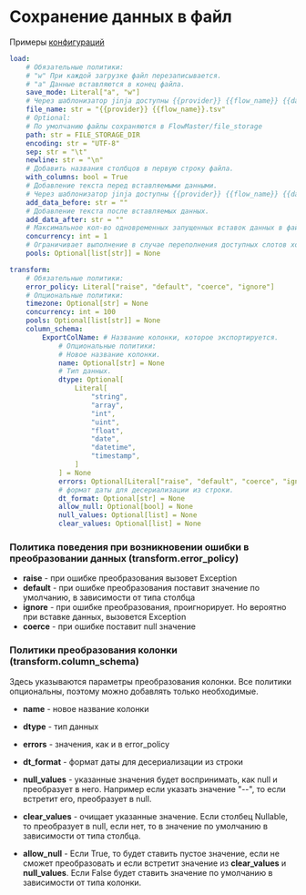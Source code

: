 # Сохранение данных в файл

Примеры [конфигураций](../../../examples/etl/)

```yaml
load:
    # Обязательные политики:
    # "w" При каждой загрузке файл перезаписывается.
    # "a" Данные вставляются в конец файла.
    save_mode: Literal["a", "w"]
    # Через шаблонизатор jinja доступны {{provider}} {{flow_name}} {{datetime}}.
    file_name: str = "{{provider}} {{flow_name}}.tsv"
    # Optional:
    # По умолчанию файлы сохраняются в FlowMaster/file_storage
    path: str = FILE_STORAGE_DIR
    encoding: str = "UTF-8"
    sep: str = "\t"
    newline: str = "\n"
    # Добавить названия столбцов в первую строку файла.
    with_columns: bool = True
    # Добавление текста перед вставляемыми данными.
    # Через шаблонизатор jinja доступны {{provider}} {{flow_name}} {{datetime}}.
    add_data_before: str = ""
    # Добавление текста после вставляемых данных.
    add_data_after: str = ""
    # Максимальное кол-во одновременных запущенных вставок данных в файл.
    concurrency: int = 1
    # Ограничивает выполнение в случае переполнения доступных слотов хотя бы в одном из указанных пулов.
    pools: Optional[list[str]] = None

transform:
    # Обязательные политики:
    error_policy: Literal["raise", "default", "coerce", "ignore"]
    # Опциональные политики:
    timezone: Optional[str] = None
    concurrency: int = 100
    pools: Optional[list[str]] = None
    column_schema:
        ExportColName: # Название колонки, которое экспортируется.
            # Опциональные политики:
            # Новое название колонки.
            name: Optional[str] = None
            # Тип данных.
            dtype: Optional[
                Literal[
                    "string",
                    "array",
                    "int",
                    "uint",
                    "float",
                    "date",
                    "datetime",
                    "timestamp",
                ]
            ] = None
            errors: Optional[Literal["raise", "default", "coerce", "ignore"]] = None
            # формат даты для десериализации из строки.
            dt_format: Optional[str] = None
            allow_null: Optional[bool] = None
            null_values: Optional[list] = None
            clear_values: Optional[list] = None
```


### Политика поведения при возникновении ошибки в преобразовании данных (transform.error_policy)

- **raise** - при ошибке преобразования вызовет Exception
- **default** - при ошибке преобразования поставит значение по умолчанию, 
  в зависимости от типа столбца
- **ignore** - при ошибке преобразования, проигнорирует. 
  Но вероятно при вставке данных, вызовется Exception
- **coerce** - при ошибке поставит null значение


### Политики преобразования колонки (transform.column_schema)

Здесь указываются параметры преобразования колонки.
Все политики опциональны, поэтому можно добавлять только необходимые.

- **name** - новое название колонки 

- **dtype** - тип данных

- **errors** - значения, как и в error_policy
  
- **dt_format** - формат даты для десериализации из строки

- **null_values** - указанные значения будет воспринимать, 
  как null и преобразует в него. Например если указать значение "--", 
  то если встретит его, преобразует в null.

- **clear_values** - очищает указанные значение. 
  Если столбец Nullable, то преобразует в null, если нет, 
  то в значение по умолчанию в зависимости от типа столбца.

- **allow_null** - Если True, то будет ставить пустое значение, 
  если не сможет преобразовать и если встретит значение из **clear_values** и **null_values**.
  Если False будет ставить значение по умолчанию в зависимости от типа колонки.
